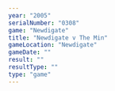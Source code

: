 ```yaml
---
year: "2005"
serialNumber: "0308" 
game: "Newdigate"
title: "Newdigate v The Min"
gameLocation: "Newdigate"
gameDate: ""
result: ""
resultType: ""
type: "game"
---
```

